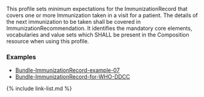 This profile sets minimum expectations for the ImmunizationRecord that covers one or more Immunization taken in a visit for a patient. The details of the next immunization to be taken shall be covered in ImmunizationRecommendation. It identifies the mandatory core elements, vocabularies and value sets which SHALL be present in the Composition resource when using this profile.

### Examples

- [Bundle-ImmunizationRecord-example-07](Bundle-ImmunizationRecord-example-07.html)
- [Bundle-ImmunizationRecord-for-WHO-DDCC](Bundle-ImmunizationRecord-for-WHO-DDCC.html)

{% include link-list.md %}
